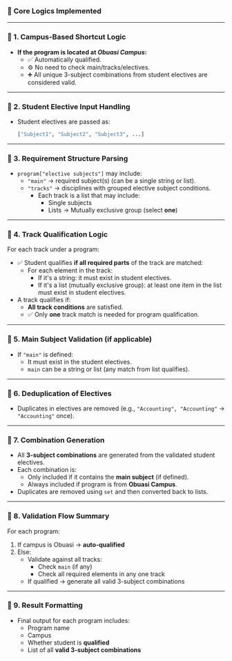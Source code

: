 ### 🧠 **Core Logics Implemented**

---

### 🔹 1. **Campus-Based Shortcut Logic**
- **If the program is located at _Obuasi Campus_:**
  - ✅ Automatically qualified.
  - ⚙️ No need to check main/tracks/electives.
  - ➕ All unique 3-subject combinations from student electives are considered valid.

---

### 🔹 2. **Student Elective Input Handling**
- Student electives are passed as:
  ```python
  ["Subject1", "Subject2", "Subject3", ...]
  ```

---

### 🔹 3. **Requirement Structure Parsing**
- `program["elective subjects"]` may include:
  - `"main"` → required subject(s) (can be a single string or list).
  - `"tracks"` → disciplines with grouped elective subject conditions.
    - Each track is a list that may include:
      - Single subjects
      - Lists → Mutually exclusive group (select **one**)

---

### 🔹 4. **Track Qualification Logic**
For each track under a program:
- ✅ Student qualifies **if all required parts** of the track are matched:
  - For each element in the track:
    - If it's a string: it must exist in student electives.
    - If it's a list (mutually exclusive group): at least one item in the list must exist in student electives.
- A track qualifies if:
  - **All track conditions** are satisfied.
  - ✅ Only **one** track match is needed for program qualification.

---

### 🔹 5. **Main Subject Validation (if applicable)**
- If `"main"` is defined:
  - It must exist in the student electives.
  - `main` can be a string or list (any match from list qualifies).

---

### 🔹 6. **Deduplication of Electives**
- Duplicates in electives are removed (e.g., `"Accounting", "Accounting"` → `"Accounting"` once).

---

### 🔹 7. **Combination Generation**
- All **3-subject combinations** are generated from the validated student electives.
- Each combination is:
  - Only included if it contains the **main subject** (if defined).
  - Always included if program is from **Obuasi Campus**.
- Duplicates are removed using `set` and then converted back to lists.

---

### 🔹 8. **Validation Flow Summary**
For each program:
1. If campus is Obuasi → **auto-qualified**
2. Else:
   - Validate against all tracks:
     - Check `main` (if any)
     - Check all required elements in any one track
   - If qualified → generate all valid 3-subject combinations

---

### 🔹 9. **Result Formatting**
- Final output for each program includes:
  - Program name
  - Campus
  - Whether student is **qualified**
  - List of all **valid 3-subject combinations**
